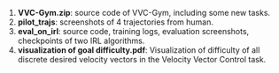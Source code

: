 1. **VVC-Gym.zip**: source code of VVC-Gym, including some new tasks.
2. **pilot_trajs**: screenshots of 4 trajectories from human.
3. **eval_on_irl**: source code, training logs, evaluation screenshots, checkpoints of two IRL algorithms.
4. **visualization of goal difficulty.pdf**: Visualization of difficulty of all discrete desired velocity vectors in the Velocity Vector Control task.
